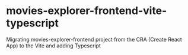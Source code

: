 # movies-explorer-frontend-vite-typescript
Migrating movies-explorer-frontend project from the CRA (Create React App) to the Vite and adding Typescript
